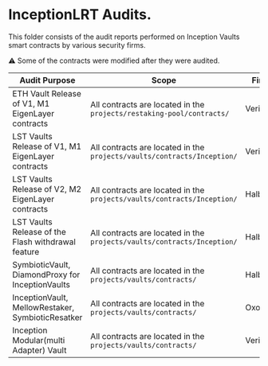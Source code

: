# InceptionLRT Audits.

This folder consists of the audit reports performed on Inception Vaults smart contracts by various security firms.

⚠️ Some of the contracts were modified after they were audited.

| Audit Purpose                                      | Scope                                                                   | Firm     | Date       |
|----------------------------------------------------|-------------------------------------------------------------------------|----------|------------|
| ETH Vault Release of V1, M1 EigenLayer contracts   | All contracts are located in the `projects/restaking-pool/contracts/`   | Veridise | 10.01.2024 |
| LST Vaults Release of V1, M1 EigenLayer contracts  | All contracts are located in the `projects/vaults/contracts/Inception/` | Veridise | 12.01.2024 |
| LST Vaults Release of V2, M2 EigenLayer contracts  | All contracts are located in the `projects/vaults/contracts/Inception/` | Halborn  | 01.05.2024 |
| LST Vaults Release of the Flash withdrawal feature | All contracts are located in the `projects/vaults/contracts/Inception/` | Halborn  | 28.06.2024 |
| SymbioticVault, DiamondProxy for InceptionVaults   | All contracts are located in the `projects/vaults/contracts/`           | Halborn  | 25.10.2024 |
| InceptionVault, MellowRestaker, SymbioticResatker  | All contracts are located in the `projects/vaults/contracts/`           | Oxorio   | 07.03.2025 |
| Inception Modular(multi Adapter) Vault             | All contracts are located in the `projects/vaults/contracts/`           | Veridise | 25.03.2025 |